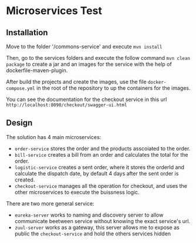 # Microservices Test

## Installation

Move to the folder '/commons-service' and execute `mvn install`

Then, go to the services folders and execute the follow command `mvn clean package` to create a jar and an images for the service with the help of dockerfile-maven-plugin. 

After build the projects and create the images, use the file `docker-compose.yml` in the root of the repository to up the containers for the images.

You can see the documentation for the checkout service in this url `http://localhost:8090/checkout/swagger-ui.html`


## Design

The solution has 4 main microservices:

- `order-service` stores the order and the products asscoiated to the order.
- `bill-service` creates a bill from an order and calculates the total for the order.
- `logistic-service` creates a sent order, where it stores the orderId and calculate the dispatch date, by default 4 days after the sent order is created.
- `checkout-service` manages all the operation for checkout, and uses the other microservices to execute the buissness logic.

There are two more general service:

- `eureka-server` works to naming and discovery server to allow communicate beetween service without knowing the exact service's url.
- `zuul-server` works as a gateway, this server allows me to expose as public the `checkout-service` and hold the others services hidden